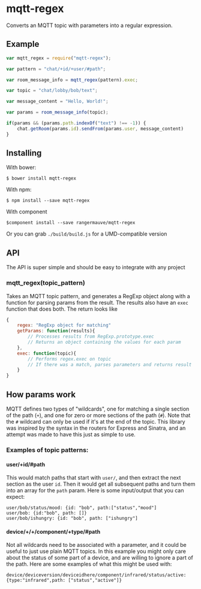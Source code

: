 mqtt-regex
==========

Converts an MQTT topic with parameters into a regular expression.

## Example

``` javascript
var mqtt_regex = require("mqtt-regex");

var pattern = "chat/+id/+user/#path";

var room_message_info = mqtt_regex(pattern).exec;

var topic = "chat/lobby/bob/text";

var message_content = "Hello, World!";

var params = room_message_info(topic);

if(params && (params.path.indexOf("text") !== -1)) {
	chat.getRoom(params.id).sendFrom(params.user, message_content)
}
```

## Installing

With bower:

	$ bower install mqtt-regex

With npm:

	$ npm install --save mqtt-regex

With component

	$component install --save rangermauve/mqtt-regex

Or you can grab `./build/build.js` for a UMD-compatible version

## API
The API is super simple and should be easy to integrate with any project

### mqtt_regex(topic_pattern)
Takes an MQTT topic pattern, and generates a RegExp object along with a function for parsing params from the result. The results also have an `exec` function that does both.
The return looks like
``` javascript
{
	regex: "RegExp object for matching"
	getParams: function(results){
		// Processes results from RegExp.prototype.exec
		// Returns an object containing the values for each param
	},
	exec: function(topic){
		// Performs regex.exec on topic
		// If there was a match, parses parameters and returns result
	}
}
```

## How params work

MQTT defines two types of "wildcards", one for matching a single section of the path (`+`), and one for zero or more sections of the path (`#`).
Note that the `#` wildcard can only be used if it's at the end of the topic.
This library was inspired by the syntax in the routers for Express and Sinatra, and an attempt was made to have this just as simple to use.

### Examples of topic patterns:

#### user/+id/#path
This would match paths that start with `user/`, and then extract the next section as the user `id`.
Then it would get all subsequent paths and turn them into an array for the `path` param.
Here is some input/output that you can expect:

	user/bob/status/mood: {id: "bob", path:["status","mood"]
	user/bob: {id:"bob", path: []}
	user/bob/ishungry: {id: "bob", path: ["ishungry"]

#### device/+/+/component/+type/#path
Not all wildcards need to be associated with a parameter, and it could be useful to just use plain MQTT topics.
In this example you might only care about the status of some part of a device, and are willing to ignore a part of the path.
Here are some examples of what this might be used with:

	device/deviceversion/deviceidhere/component/infrared/status/active: {type:"infrared",path: ["status","active"]}
